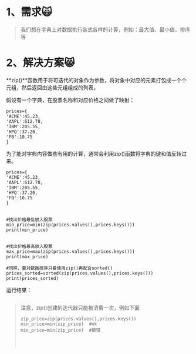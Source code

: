 # 1、需求🙀

> 我们想在字典上对数据执行各式各样的计算，例如：最大值、最小值、排序等

# 2、解决方案😸

**zip\(\)**函数用于将可迭代的对象作为参数，将对象中对应的元素打包成一个个元组，然后返回由这些元组组成的列表。

假设有一个字典，在股票名称和对应价格之间做了映射：

```
prices={
'ACME':45.23,
'AAPL':612.78,
'IBM':205.55,
'HPQ':37.20,
'FB':10.75
}
```

为了能对字典内容做些有用的计算，通常会利用zip\(\)函数将字典的键和值反转过来。

```
prices={
'ACME':45.23,
'AAPL':612.78,
'IBM':205.55,
'HPQ':37.20,
'FB':10.75
}


#找出价格最低放入股票
min_price=min(zip(prices.values(),prices.keys()))
print(min_price)


#找出价格最高放入股票
max_price=max(zip(prices.values(),prices.keys()))
print(max_price)

#同样，要对数据排序只要使用zip()再配合sorted()
prices_sorted=sorted(zip(prices.values(),prices.keys()))
print(prices_sorted)
```

运行结果：

```

```

> 注意，zip\(\)创建的迭代器只能被消费一次，例如下面
>
> ```
> zip_price=zip(prices.values(),prices.keys())
> min_price=min(zip_price)  #ok
> min_price=min(zip_price)  #报错
>
>
>
>
> ```



